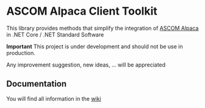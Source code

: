 # ASCOM Alpaca Client Toolkit

This library provides methods that simplify the integration of 
[ASCOM Alpaca](https://ascom-standards.org/Developer/Alpaca.htm) in .NET Core / .NET Standard Software

**Important**
This project is under development and should not be use in production.

Any improvement suggestion, new ideas, ... will be appreciated

## Documentation

You will find all information in the [wiki](https://github.com/elendil-software/ASCOM.Alpaca.Client/wiki)


